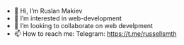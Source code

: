 - 👋 Hi, I’m Ruslan Makiev
- 👀 I’m interested in web-development
- 👯 I’m looking to collaborate on web develpment
- 📫 How to reach me: Telegram: https://t.me/russellsmth
